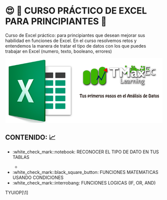 # :heart_eyes: :necktie: CURSO PRÁCTICO DE EXCEL PARA PRINCIPIANTES :office:

<p>
Curso de Excel práctico: para principiantes que desean mejorar sus habilidad en funciones de Excel. En el curso resolvemos retos y entendemos la manera de tratar el tipo de datos con los que puedes trabajar en Excel (numero, texto, booleano, errores)
</p>
<div>
<img src="https://github.com/bluesfer2007/Excel_InicialDatos/blob/main/img/logo_tmaxec_excel.png" alt="Excel">
</div>

## CONTENIDO: :chart_with_upwards_trend:

<ul>
<li>:white_check_mark::notebook: RECONOCER EL TIPO DE DATO EN TUS TABLAS</li>
<ul>
    <li> </li>
</ul>
<li>:white_check_mark::black_square_button: FUNCIONES MATEMATICAS USANDO CONDICIONES  </li>
<li>:white_check_mark::interrobang: FUNCIONES LOGICAS (IF, OR, AND) </li>

</ul>

TYUIOP[\1]